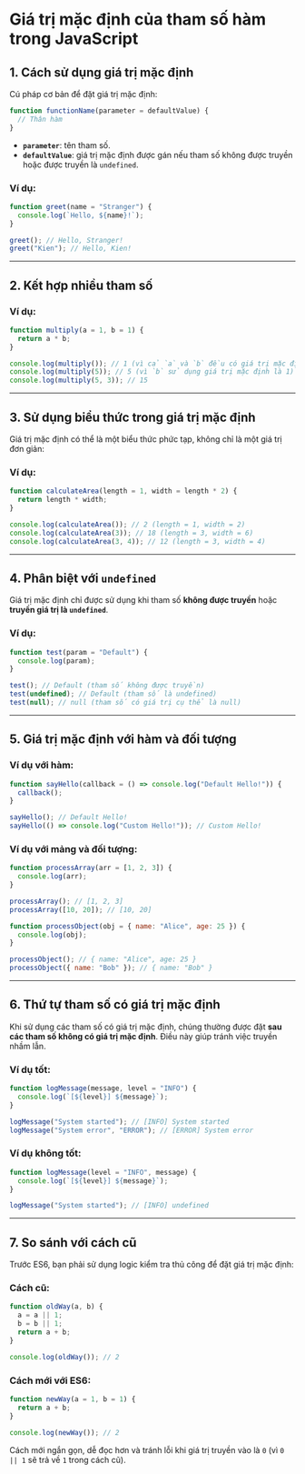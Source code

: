 
# **Giá trị mặc định của tham số hàm trong JavaScript**

## **1. Cách sử dụng giá trị mặc định**
Cú pháp cơ bản để đặt giá trị mặc định:

```javascript
function functionName(parameter = defaultValue) {
  // Thân hàm
}
```

- **`parameter`**: tên tham số.
- **`defaultValue`**: giá trị mặc định được gán nếu tham số không được truyền hoặc được truyền là `undefined`.

### Ví dụ:
```javascript
function greet(name = "Stranger") {
  console.log(`Hello, ${name}!`);
}

greet(); // Hello, Stranger!
greet("Kien"); // Hello, Kien!
```

---

## **2. Kết hợp nhiều tham số**

### Ví dụ:
```javascript
function multiply(a = 1, b = 1) {
  return a * b;
}

console.log(multiply()); // 1 (vì cả `a` và `b` đều có giá trị mặc định là 1)
console.log(multiply(5)); // 5 (vì `b` sử dụng giá trị mặc định là 1)
console.log(multiply(5, 3)); // 15
```

---

## **3. Sử dụng biểu thức trong giá trị mặc định**
Giá trị mặc định có thể là một biểu thức phức tạp, không chỉ là một giá trị đơn giản:

### Ví dụ:
```javascript
function calculateArea(length = 1, width = length * 2) {
  return length * width;
}

console.log(calculateArea()); // 2 (length = 1, width = 2)
console.log(calculateArea(3)); // 18 (length = 3, width = 6)
console.log(calculateArea(3, 4)); // 12 (length = 3, width = 4)
```

---

## **4. Phân biệt với `undefined`**
Giá trị mặc định chỉ được sử dụng khi tham số **không được truyền** hoặc **truyền giá trị là `undefined`**.

### Ví dụ:
```javascript
function test(param = "Default") {
  console.log(param);
}

test(); // Default (tham số không được truyền)
test(undefined); // Default (tham số là undefined)
test(null); // null (tham số có giá trị cụ thể là null)
```

---

## **5. Giá trị mặc định với hàm và đối tượng**

### Ví dụ với hàm:
```javascript
function sayHello(callback = () => console.log("Default Hello!")) {
  callback();
}

sayHello(); // Default Hello!
sayHello(() => console.log("Custom Hello!")); // Custom Hello!
```

### Ví dụ với mảng và đối tượng:
```javascript
function processArray(arr = [1, 2, 3]) {
  console.log(arr);
}

processArray(); // [1, 2, 3]
processArray([10, 20]); // [10, 20]

function processObject(obj = { name: "Alice", age: 25 }) {
  console.log(obj);
}

processObject(); // { name: "Alice", age: 25 }
processObject({ name: "Bob" }); // { name: "Bob" }
```

---

## **6. Thứ tự tham số có giá trị mặc định**
Khi sử dụng các tham số có giá trị mặc định, chúng thường được đặt **sau các tham số không có giá trị mặc định**. Điều này giúp tránh việc truyền nhầm lẫn.

### Ví dụ tốt:
```javascript
function logMessage(message, level = "INFO") {
  console.log(`[${level}] ${message}`);
}

logMessage("System started"); // [INFO] System started
logMessage("System error", "ERROR"); // [ERROR] System error
```

### Ví dụ không tốt:
```javascript
function logMessage(level = "INFO", message) {
  console.log(`[${level}] ${message}`);
}

logMessage("System started"); // [INFO] undefined
```

---

## **7. So sánh với cách cũ**
Trước ES6, bạn phải sử dụng logic kiểm tra thủ công để đặt giá trị mặc định:

### Cách cũ:
```javascript
function oldWay(a, b) {
  a = a || 1;
  b = b || 1;
  return a + b;
}

console.log(oldWay()); // 2
```

### Cách mới với ES6:
```javascript
function newWay(a = 1, b = 1) {
  return a + b;
}

console.log(newWay()); // 2
```

Cách mới ngắn gọn, dễ đọc hơn và tránh lỗi khi giá trị truyền vào là `0` (vì `0 || 1` sẽ trả về `1` trong cách cũ).

